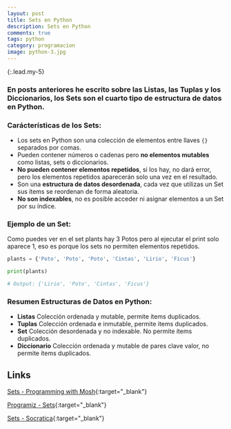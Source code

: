 ```yaml
---
layout: post
title: Sets en Python
description: Sets en Python
comments: true
tags: python
category: programacion
image: python-3.jpg
---
```


{:.lead.my-5}
### En posts anteriores he escrito sobre las Listas, las Tuplas y los Diccionarios, los Sets son el cuarto tipo de estructura de datos en Python.

### Carácterísticas de los Sets: 

- Los sets en Python son una colección de elementos  entre llaves `{}` separados por comas.
- Pueden contener números o cadenas pero __no elementos mutables__ como listas, sets o diccionarios.
- __No pueden contener elementos repetidos__, si los hay, no dará error, pero los elementos repetidos aparecerán solo una vez en el resultado.
- Son una __estructura de datos desordenada__, cada vez que utilizas un Set sus ítems se reordenan de forma aleatoria.
- __No son indexables__, no es posible acceder ni asignar elementos a un Set por su índice.

### Ejemplo de un Set: 

Como puedes ver en el set plants hay 3 Potos pero al ejecutar el print solo aparece 1, eso es porque los sets no permiten elementos repetidos.

```py
plants = {'Poto', 'Poto', 'Poto', 'Cintas', 'Lirio', 'Ficus'}

print(plants)

# Output: {'Lirio', 'Poto', 'Cintas', 'Ficus'}
```

### Resumen Estructuras de Datos en Python: 

- __Listas__ Colección ordenada y mutable, permite ítems duplicados.
- __Tuplas__ Colección ordenada e inmutable, permite ítems duplicados.
- __Set__ Colección desordenada y no indexable. No permite ítems duplicados.
- __Diccionario__ Colección ordenada y mutable de pares clave valor, no permite ítems duplicados.

## Links

[Sets - Programming with Mosh](https://www.youtube.com/watch?v=t9j8lCUGZXo){:target="_blank"}

[Programiz - Sets](https://www.programiz.com/python-programming/set){:target="_blank"}

[Sets - Socratica](https://www.youtube.com/watch?v=sBvaPopWOmQ){:target="_blank"}

